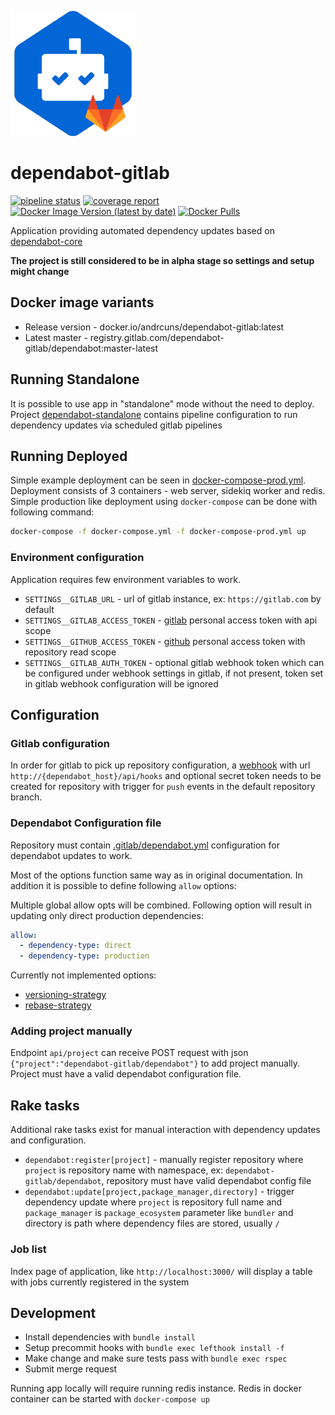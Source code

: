 ![dependabot](logo.png)

# dependabot-gitlab

[![pipeline status](https://gitlab.com/dependabot-gitlab/dependabot/badges/master/pipeline.svg)](https://gitlab.com/dependabot-gitlab/dependabot/-/commits/master)
[![coverage report](https://gitlab.com/dependabot-gitlab/dependabot/badges/master/coverage.svg)](https://gitlab.com/dependabot-gitlab/dependabot/-/commits/master)
[![Docker Image Version (latest by date)](https://img.shields.io/docker/v/andrcuns/dependabot-gitlab?sort=semver)](https://hub.docker.com/r/andrcuns/dependabot-gitlab)
[![Docker Pulls](https://img.shields.io/docker/pulls/andrcuns/dependabot-gitlab)](https://hub.docker.com/r/andrcuns/dependabot-gitlab)

Application providing automated dependency updates based on [dependabot-core](https://github.com/dependabot/dependabot-core)

**The project is still considered to be in alpha stage so settings and setup might change**

## Docker image variants

* Release version - docker.io/andrcuns/dependabot-gitlab:latest
* Latest master - registry.gitlab.com/dependabot-gitlab/dependabot:master-latest

## Running Standalone

It is possible to use app in "standalone" mode without the need to deploy. Project [dependabot-standalone](https://gitlab.com/dependabot-gitlab/dependabot-standalone) contains pipeline configuration to run dependency updates via scheduled gitlab pipelines

## Running Deployed

Simple example deployment can be seen in [docker-compose-prod.yml](docker-compose-prod.yml). Deployment consists of 3 containers - web server, sidekiq
worker and redis. Simple production like deployment using `docker-compose` can be done with following command:

```bash
docker-compose -f docker-compose.yml -f docker-compose-prod.yml up
```

### Environment configuration

Application requires few environment variables to work.

* `SETTINGS__GITLAB_URL` - url of gitlab instance, ex: `https://gitlab.com` by default
* `SETTINGS__GITLAB_ACCESS_TOKEN` - [gitlab](https://docs.gitlab.com/ee/user/profile/personal_access_tokens.html) personal access token with api scope
* `SETTINGS__GITHUB_ACCESS_TOKEN` - [github](https://docs.github.com/en/github/authenticating-to-github/creating-a-personal-access-token) personal access token with repository read scope
* `SETTINGS__GITLAB_AUTH_TOKEN` - optional gitlab webhook token which can be configured under webhook settings in gitlab, if not present,
token set in gitlab webhook configuration will be ignored

## Configuration

### Gitlab configuration

In order for gitlab to pick up repository configuration, a [webhook](https://docs.gitlab.com/ee/user/project/integrations/webhooks.html) with url
`http://{dependabot_host}/api/hooks` and optional secret token needs to be created for repository with trigger for `push` events in the default repository
branch.

### Dependabot Configuration file

Repository must contain [.gitlab/dependabot.yml](https://docs.github.com/en/github/administering-a-repository/configuration-options-for-dependency-updates)
configuration for dependabot updates to work.

Most of the options function same way as in original documentation. In addition it is possible to define following `allow` options:

Multiple global allow opts will be combined. Following option will result in updating only direct production dependencies:

```yml
allow:
  - dependency-type: direct
  - dependency-type: production
```

Currently not implemented options:

* [versioning-strategy](https://docs.github.com/en/github/administering-a-repository/configuration-options-for-dependency-updates#versioning-strategy)
* [rebase-strategy](https://docs.github.com/en/github/administering-a-repository/configuration-options-for-dependency-updates#rebase-strategy)

### Adding project manually

Endpoint `api/project` can receive POST request with json `{"project":"dependabot-gitlab/dependabot"}` to add project manually. Project must have a valid dependabot configuration file.

## Rake tasks

Additional rake tasks exist for manual interaction with dependency updates and configuration.

* `dependabot:register[project]` - manually register repository where `project` is repository name with namespace, ex: `dependabot-gitlab/dependabot`, repository must have valid dependabot config file
* `dependabot:update[project,package_manager,directory]` - trigger dependency update where `project` is repository full name and `package_manager` is `package_ecosystem` parameter like `bundler` and directory is path where dependency files are stored, usually `/`

### Job list

Index page of application, like `http://localhost:3000/` will display a table with jobs currently registered in the system

## Development

* Install dependencies with `bundle install`
* Setup precommit hooks with `bundle exec lefthook install -f`
* Make change and make sure tests pass with `bundle exec rspec`
* Submit merge request

Running app locally will require running redis instance. Redis in docker container can be started with `docker-compose up`
